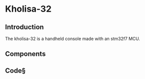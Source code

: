 # Kholisa-32

## Introduction

The kholisa-32 is a handheld console made with an stm32f7 MCU. 

## Components

## Code§
